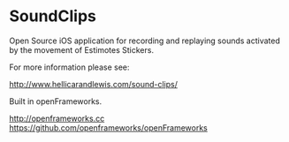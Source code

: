 # SoundClips
Open Source iOS application for recording and replaying sounds activated by the movement of Estimotes Stickers.

For more information please see:

http://www.hellicarandlewis.com/sound-clips/

Built in openFrameworks.

http://openframeworks.cc
https://github.com/openframeworks/openFrameworks
